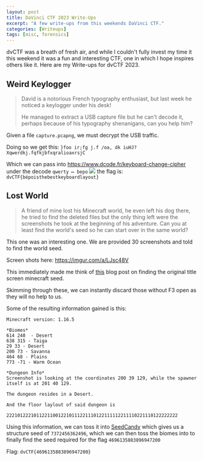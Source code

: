 ```yaml
---
layout: post
title: DaVinci CTF 2023 Write-Ups
excerpt: "A few write-ups from this weekends DaVinci CTF."
categories: [Writeups]
tags: [misc, forensics]
---
```

dvCTF was a breath of fresh air, and while I couldn't fully invest my time it this weekend it was a fun and interesting CTF, one in which I hope inspires others like it. Here are my Write-ups for dvCTF 2023.

## Weird Keylogger 
>David is a notorious French typography enthusiast, but last week he noticed a keylogger under his desk!
>
>He managed to extract a USB capture file but he can't decode it, perhaps because of his typography shenanigans, can you help him?

Given  a file `capture.pcapng`, we must decrypt the USB traffic. 

Doing so we get this: 
`}foo ir;fg j.f /oa, dk iuHJ?Xqwerdkj.fqfkjbfxqralioaxrsjC`

Which we can pass into https://www.dcode.fr/keyboard-change-cipher under the decode `qwerty ↦ bepo`
![](https://i.imgur.com/S3KshT0.png)
the flag is: `dvCTF{bépoisthebestkeyboardlayout}`

## Lost World
> A friend of mine lost his Minecraft world, he even left his dog there, he tried to find the deleted files but the only thing left were the screenshots he took at the beginning of his adventure.
> Can you at least find the world's seed so he can start over in the same world?

This one was an interesting one. We are provided 30 screenshots and told to find the world seed. 

Screen shots here: https://imgur.com/a/LJsc48V

This immediately made me think of [this](https://www.eurogamer.net/minecraft-fans-find-seed-for-title-screen-background-panorama) blog post on finding the original title screen minecraft seed. 

Skimming through these, we can instantly discard those without F3 open as they will no help to us. 

Some of the resulting information gained is this:
```
Minecraft version: 1.16.5

*Biomes*
614 248  - Desert 
638 315 - Taiga 
29 33 - Desert 
200 73 - Savanna 
464 68 - Plains 
773 -71 - Warm Ocean

*Dungeon Info*
Screenshot is looking at the coordinates 200 39 129, while the spawner itself is at 201 40 129. 

The dungeon resides in a Desert.

And the floor laylout of said dungeon is 

222101222101122110012210111221110122111112211110221110122222222
```

Using this information, we can toss it into [SeedCandy](https://github.com/WearBlackAllDay/SeedCandy) which gives us a structure seed of `7372456362496`, which we can then toss the biomes into to finally find the seed required for the flag `4696135883896947200`

Flag: `dvCTF{4696135883896947200}`